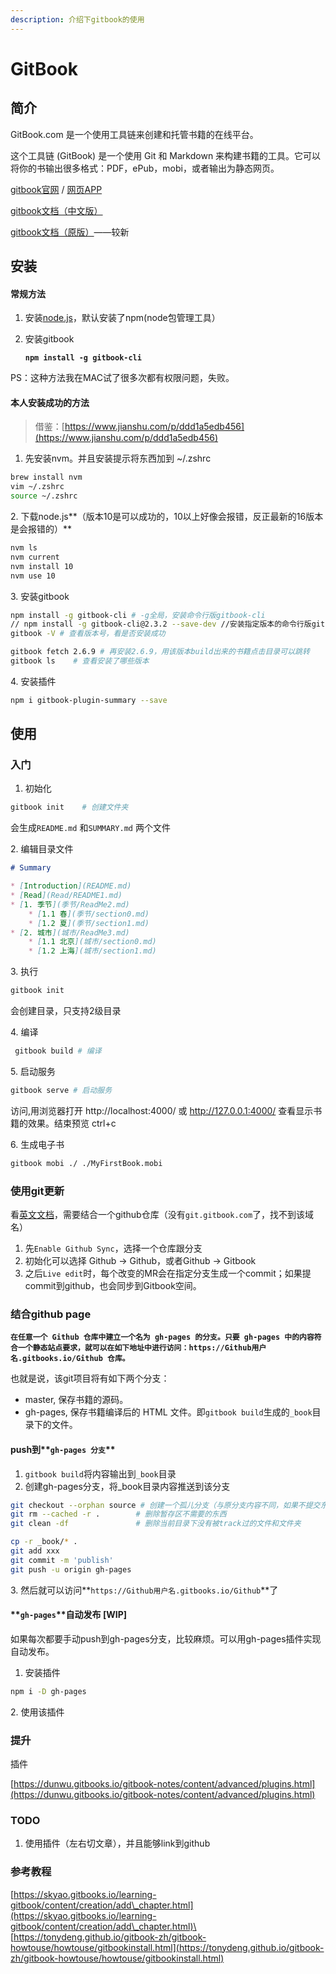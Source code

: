 ```yaml
---
description: 介绍下gitbook的使用
---
```


# GitBook

## 简介

GitBook.com 是一个使用工具链来创建和托管书籍的在线平台。

这个工具链 (GitBook) 是一个使用 Git 和 Markdown 来构建书籍的工具。它可以将你的书输出很多格式：PDF，ePub，mobi，或者输出为静态网页。

[gitbook官网](https://www.gitbook.com/) / [网页APP](https://app.gitbook.com/home)

[gitbook文档（中文版）](https://chrisniael.gitbooks.io/gitbook-documentation/content/)&#x20;

[gitbook文档（原版）](https://docs.gitbook.com/integrations/git-sync/enabling-github-sync)——较新

## 安装

#### 常规方法

1. 安装[node.js](https://nodejs.org/en/)，默认安装了npm(node包管理工具）
2.  安装gitbook&#x20;

    <pre class="language-rust"><code class="lang-rust"><strong>npm install -g gitbook-cli</strong></code></pre>

PS：这种方法我在MAC试了很多次都有权限问题，失败。

#### 本人安装成功的方法

> 借鉴：[https://www.jianshu.com/p/ddd1a5edb456](https://www.jianshu.com/p/ddd1a5edb456)

1. 先安装nvm。并且安装提示将东西加到 \~/.zshrc

```bash
brew install nvm
vim ~/.zshrc
source ~/.zshrc
```

2\. 下载node.js**（版本10是可以成功的，10以上好像会报错，反正最新的16版本是会报错的）**

```bash
nvm ls
nvm current
nvm install 10
nvm use 10
```

3\. 安装gitbook

```bash
npm install -g gitbook-cli # -g全局，安装命令行版gitbook-cli
// npm install -g gitbook-cli@2.3.2 --save-dev //安装指定版本的命令行版gitbook-cli
gitbook -V # 查看版本号，看是否安装成功

gitbook fetch 2.6.9 # 再安装2.6.9，用该版本build出来的书籍点击目录可以跳转
gitbook ls    # 查看安装了哪些版本
```

4\. 安装插件

```bash
npm i gitbook-plugin-summary --save 
```

## 使用

### 入门

1. 初始化

```bash
gitbook init    # 创建文件夹
```

会生成`README.md` 和`SUMMARY.md` 两个文件

2\. 编辑目录文件

```markdown
# Summary

* [Introduction](README.md)
* [Read](Read/README1.md)
* [1. 季节](季节/ReadMe2.md)
    * [1.1 春](季节/section0.md)
    * [1.2 夏](季节/section1.md)
* [2. 城市](城市/ReadMe3.md)
    * [1.1 北京](城市/section0.md)
    * [1.2 上海](城市/section1.md)
```

3\. 执行

```bash
gitbook init
```

会创建目录，只支持2级目录

4\. 编译

```bash
 gitbook build # 编译
```

5\. 启动服务

```bash
gitbook serve # 启动服务
```

访问,用浏览器打开 http://localhost:4000/ 或 http://127.0.0.1:4000/ 查看显示书籍的效果。结束预览 ctrl+c

6\. 生成电子书

```bash
gitbook mobi ./ ./MyFirstBook.mobi
```

### 使用git更新

看[英文文档](https://docs.gitbook.com/integrations/git-sync)，需要结合一个github仓库（没有`git.gitbook.com`了，找不到该域名）

1. 先`Enable Github Sync`，选择一个仓库跟分支
2. 初始化可以选择 Github -> Github，或者Github -> Gitbook
3. 之后`Live edit`时，每个改变的MR会在指定分支生成一个commit；如果提commit到github，也会同步到Gitbook空间。

### 结合github page

**`在任意一个 Github 仓库中建立一个名为 gh-pages 的分支。只要 gh-pages 中的内容符合一个静态站点要求，就可以在如下地址中进行访问：https://Github用户名.gitbooks.io/Github 仓库。`**

也就是说，该git项目将有如下两个分支：

* master, 保存书籍的源码。
* gh-pages, 保存书籍编译后的 HTML 文件。即`gitbook build`生成的`_book`目录下的文件。

#### push到**`gh-pages 分支`**

1. `gitbook build`将内容输出到`_book`目录
2. 创建gh-pages分支，将\_book目录内容推送到该分支

```bash
git checkout --orphan source # 创建一个孤儿分支（与原分支内容不同，如果不提交东西，这个分支实际上没有创建）
git rm --cached -r .        # 删除暂存区不需要的东西
git clean -df               # 删除当前目录下没有被track过的文件和文件夹

cp -r _book/* .
git add xxx
git commit -m 'publish'
git push -u origin gh-pages
```

3\. 然后就可以访问**`https://Github用户名.gitbooks.io/Github`**了

#### **`gh-pages`**自动发布 \[WIP]

如果每次都要手动push到gh-pages分支，比较麻烦。可以用gh-pages插件实现自动发布。

1. 安装插件

```bash
npm i -D gh-pages
```

2\. 使用该插件

### 提升

插件

[https://dunwu.gitbooks.io/gitbook-notes/content/advanced/plugins.html](https://dunwu.gitbooks.io/gitbook-notes/content/advanced/plugins.html)

### TODO

1. 使用插件（左右切文章），并且能够link到github



### 参考教程

[https://skyao.gitbooks.io/learning-gitbook/content/creation/add\_chapter.html](https://skyao.gitbooks.io/learning-gitbook/content/creation/add\_chapter.html)\
[https://tonydeng.github.io/gitbook-zh/gitbook-howtouse/howtouse/gitbookinstall.html](https://tonydeng.github.io/gitbook-zh/gitbook-howtouse/howtouse/gitbookinstall.html)


